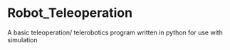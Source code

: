 # Robot_Teleoperation
A basic teleoperation/ telerobotics program written in python for use with simulation 
